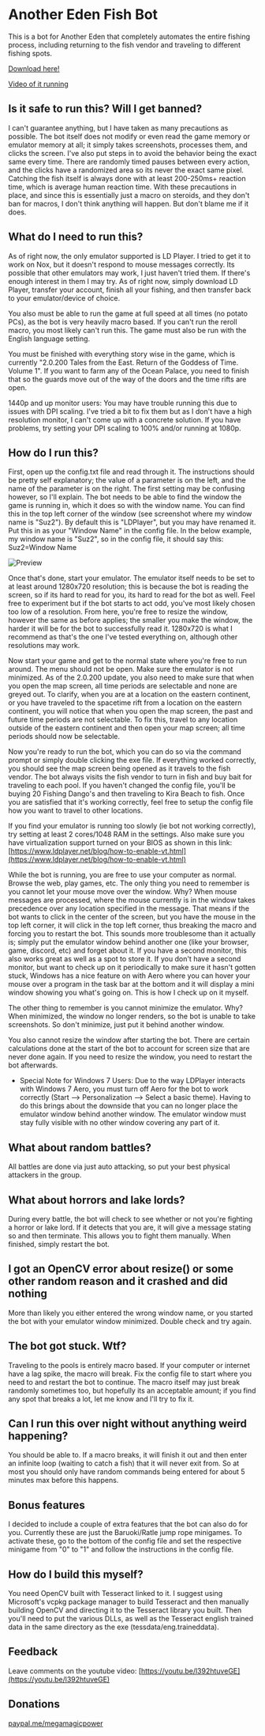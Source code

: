# Another Eden Fish Bot
This is a bot for Another Eden that completely automates the entire fishing process, including returning to the fish vendor and traveling to different fishing spots.

[Download here!](https://github.com/MegaMagicPower/Another-Eden-Fish-Bot/releases/latest)

[Video of it running](https://youtu.be/l392htuveGE)



## Is it safe to run this? Will I get banned?
I can't guarantee anything, but I have taken as many precautions as possible. The bot itself does not modify or even read the game memory or emulator memory at all; it simply takes screenshots, processes them, and clicks the screen. I've also put steps in to avoid the behavior being the exact same every time. There are randomly timed pauses between every action, and the clicks have a randomized area so its never the exact same pixel. Catching the fish itself is always done with at least 200-250ms+ reaction time, which is average human reaction time. With these precautions in place, and since this is essentially just a macro on steroids, and they don't ban for macros, I don't think anything will happen. But don't blame me if it does.



## What do I need to run this?
As of right now, the only emulator supported is LD Player. I tried to get it to work on Nox, but it doesn't respond to mouse messages correctly. Its possible that other emulators may work, I just haven't tried them. If there's enough interest in them I may try. As of right now, simply download LD Player, transfer your account, finish all your fishing, and then transfer back to your emulator/device of choice.

You also must be able to run the game at full speed at all times (no potato PCs), as the bot is very heavily macro based. If you can't run the reroll macro, you most likely can't run this. The game must also be run with the English language setting.

You must be finished with everything story wise in the game, which is currently "2.0.200 Tales from the East. Return of the Goddess of Time. Volume 1". If you want to farm any of the Ocean Palace, you need to finish that so the guards move out of the way of the doors and the time rifts are open.

1440p and up monitor users: You may have trouble running this due to issues with DPI scaling. I've tried a bit to fix them but as I don't have a high resolution monitor, I can't come up with a concrete solution. If you have problems, try setting your DPI scaling to 100% and/or running at 1080p.



## How do I run this?
First, open up the config.txt file and read through it. The instructions should be pretty self explanatory; the value of a parameter is on the left, and the name of the parameter is on the right. The first setting may be confusing however, so I'll explain. The bot needs to be able to find the window the game is running in, which it does so with the window name. You can find this in the top left corner of the window (see screenshot where my window name is "Suz2"). By default this is "LDPlayer", but you may have renamed it. Put this in as your "Window Name" in the config file. In the below example, my window name is "Suz2", so in the config file, it should say this: Suz2=Window Name

![Preview](https://i.imgur.com/INxSNRW.png)

Once that's done, start your emulator. The emulator itself needs to be set to at least around 1280x720 resolution; this is because the bot is reading the screen, so if its hard to read for you, its hard to read for the bot as well. Feel free to experiment but if the bot starts to act odd, you've most likely chosen too low of a resolution. From here, you're free to resize the window, however the same as before applies; the smaller you make the window, the harder it will be for the bot to successfully read it. 1280x720 is what I recommend as that's the one I've tested everything on, although other resolutions may work.

Now start your game and get to the normal state where you're free to run around. The menu should not be open. Make sure the emulator is not minimized. As of the 2.0.200 update, you also need to make sure that when you open the map screen, all time periods are selectable and none are greyed out. To clarify, when you are at a location on the eastern continent, or you have traveled to the spacetime rift from a location on the eastern continent, you will notice that when you open the map screen, the past and future time periods are not selectable. To fix this, travel to any location outside of the eastern continent and then open your map screen; all time periods should now be selectable.

Now you're ready to run the bot, which you can do so via the command prompt or simply double clicking the exe file. If everything worked correctly, you should see the map screen being opened as it travels to the fish vendor. The bot always visits the fish vendor to turn in fish and buy bait for traveling to each pool. If you haven't changed the config file, you'll be buying 20 Fishing Dango's and then traveling to Kira Beach to fish. Once you are satisfied that it's working correctly, feel free to setup the config file how you want to travel to other locations.

If you find your emulator is running too slowly (ie bot not working correctly), try setting at least 2 cores/1048 RAM in the settings. Also make sure you have virtualization support turned on your BIOS as shown in this link: [https://www.ldplayer.net/blog/how-to-enable-vt.html](https://www.ldplayer.net/blog/how-to-enable-vt.html)

While the bot is running, you are free to use your computer as normal. Browse the web, play games, etc. The only thing you need to remember is you cannot let your mouse move over the window. Why? When mouse messages are processed, where the mouse currently is in the window takes precedence over any location specified in the message. That means if the bot wants to click in the center of the screen, but you have the mouse in the top left corner, it will click in the top left corner, thus breaking the macro and forcing you to restart the bot. This sounds more troublesome than it actually is; simply put the emulator window behind another one (like your browser, game, discord, etc) and forget about it. If you have a second monitor, this also works great as well as a spot to store it. If you don't have a second monitor, but want to check up on it periodically to make sure it hasn't gotten stuck, Windows has a nice feature on with Aero where you can hover your mouse over a program in the task bar at the bottom and it will display a mini window showing you what's going on. This is how I check up on it myself.

The other thing to remember is you cannot minimize the emulator. Why? When minimized, the window no longer renders, so the bot is unable to take screenshots. So don't minimize, just put it behind another window.

You also cannot resize the window after starting the bot. There are certain calculations done at the start of the bot to account for screen size that are never done again. If you need to resize the window, you need to restart the bot afterwards.

* Special Note for Windows 7 Users: Due to the way LDPlayer interacts with Windows 7 Aero, you must turn off Aero for the bot to work correctly (Start --> Personalization --> Select a basic theme). Having to do this brings about the downside that you can no longer place the emulator window behind another window. The emulator window must stay fully visible with no other window covering any part of it.


## What about random battles?
All battles are done via just auto attacking, so put your best physical attackers in the group.



## What about horrors and lake lords?
During every battle, the bot will check to see whether or not you're fighting a horror or lake lord. If it detects that you are, it will give a message stating so and then terminate. This allows you to fight them manually. When finished, simply restart the bot.



## I got an OpenCV error about resize() or some other random reason and it crashed and did nothing
More than likely you either entered the wrong window name, or you started the bot with your emulator window minimized. Double check and try again.



## The bot got stuck. Wtf?
Traveling to the pools is entirely macro based. If your computer or internet have a lag spike, the macro will break. Fix the config file to start where you need to and restart the bot to continue. The macro itself may just break randomly sometimes too, but hopefully its an acceptable amount; if you find any spot that breaks a lot, let me know and I'll try to fix it.



## Can I run this over night without anything weird happening?
You should be able to. If a macro breaks, it will finish it out and then enter an infinite loop (waiting to catch a fish) that it will never exit from. So at most you should only have random commands being entered for about 5 minutes max before this happens.



## Bonus features
I decided to include a couple of extra features that the bot can also do for you. Currently these are just the Baruoki/Ratle jump rope minigames. To activate these, go to the bottom of the config file and set the respective minigame from "0" to "1" and follow the instructions in the config file.



## How do I build this myself?
You need OpenCV built with Tesseract linked to it. I suggest using Microsoft's vcpkg package manager to build Tesseract and then manually building OpenCV and directing it to the Tesseract library you built. Then you'll need to put the various DLLs, as well as the Tesseract english trained data in the same directory as the exe (tessdata/eng.traineddata).



## Feedback
Leave comments on the youtube video: [https://youtu.be/l392htuveGE](https://youtu.be/l392htuveGE)



## Donations
[paypal.me/megamagicpower](https://www.paypal.me/megamagicpower)